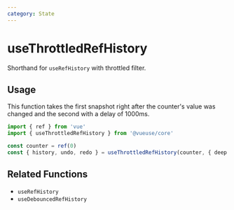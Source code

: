```yaml
---
category: State
---
```


# useThrottledRefHistory

Shorthand for `useRefHistory` with throttled filter.

## Usage

This function takes the first snapshot right after the counter's value was changed and the second with a delay of 1000ms.

```ts
import { ref } from 'vue' 
import { useThrottledRefHistory } from '@vueuse/core'

const counter = ref(0)
const { history, undo, redo } = useThrottledRefHistory(counter, { deep: true, throttle: 1000 })
```

## Related Functions

- `useRefHistory`
- `useDebouncedRefHistory`
